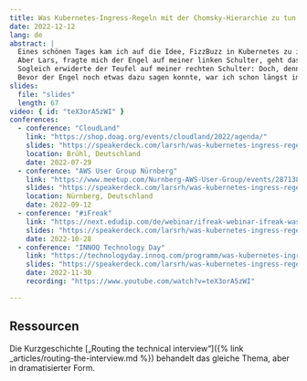 ```yaml
---
title: Was Kubernetes-Ingress-Regeln mit der Chomsky-Hierarchie zu tun haben
date: 2022-12-12
lang: de
abstract: |
  Eines schönen Tages kam ich auf die Idee, FizzBuzz in Kubernetes zu implementieren.
  Aber Lars, fragte mich der Engel auf meiner linken Schulter, geht das überhaupt? In Ingress-Regeln kann man doch nur reguläre Ausdrücke verwenden.
  Sogleich erwiderte der Teufel auf meiner rechten Schulter: Doch, denn die Teilbarkeit einer Zahl in beliebiger Basisrepräsentation ist regulär!
  Bevor der Engel noch etwas dazu sagen konnte, war ich schon längst im Kaninchenbau verschwunden und tat, was getan werden musste. Schaut euch diesen Vortrag an, in dem ich Noam Chomsky und Kelsey Hightower zum Weinen bringen werde. Vielleicht lernt ihr dabei auch noch etwas fürs Leben.
slides:
  file: "slides"
  length: 67
video: { id: "teX3orA5zWI" }
conferences:
  - conference: "CloudLand"
    link: "https://shop.doag.org/events/cloudland/2022/agenda/"
    slides: "https://speakerdeck.com/larsrh/was-kubernetes-ingress-regeln-mit-der-chomsky-hierarchie-zu-tun-haben"
    location: Brühl, Deutschland
    date: 2022-07-29
  - conference: "AWS User Group Nürnberg"
    link: "https://www.meetup.com/Nurnberg-AWS-User-Group/events/287138454/"
    slides: "https://speakerdeck.com/larsrh/was-kubernetes-ingress-regeln-mit-der-chomsky-hierarchie-zu-tun-haben"
    location: Nürnberg, Deutschland
    date: 2022-09-12
  - conference: "#iFreak"
    link: "https://next.edudip.com/de/webinar/ifreak-webinar-ifreak-was-die-chomsky-hierachie-mit-kubernetes-ingress-regeln-zu-tun-hat/1847222"
    slides: "https://speakerdeck.com/larsrh/was-kubernetes-ingress-regeln-mit-der-chomsky-hierarchie-zu-tun-haben"
    date: 2022-10-28
  - conference: "INNOQ Technology Day"
    link: "https://technologyday.innoq.com/programm/was-kubernetes-ingress-regeln-mit-der-chomsky-hierarchie-zu-tun-haben"
    slides: "https://speakerdeck.com/larsrh/was-kubernetes-ingress-regeln-mit-der-chomsky-hierarchie-zu-tun-haben"
    date: 2022-11-30
    recording: "https://www.youtube.com/watch?v=teX3orA5zWI"

---
```


## Ressourcen

Die Kurzgeschichte [„Routing the technical interview“]({% link _articles/routing-the-interview.md %}) behandelt das gleiche Thema, aber in dramatisierter Form.
